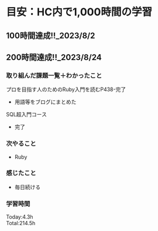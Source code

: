 # 目安：HC内で1,000時間の学習
## 100時間達成!!_2023/8/2<br>
## 200時間達成!!_2023/8/24<br>

### 取り組んだ課題一覧＋わかったこと

プロを目指す人のためのRuby入門を読むP438-完了
- 用語等をブログにまとめた

SQL超入門コース
- 完了

### 次やること
- Ruby
### 感じたこと
- 毎日続ける
### 学習時間
Today:4.3h<br>
Total:214.5h
